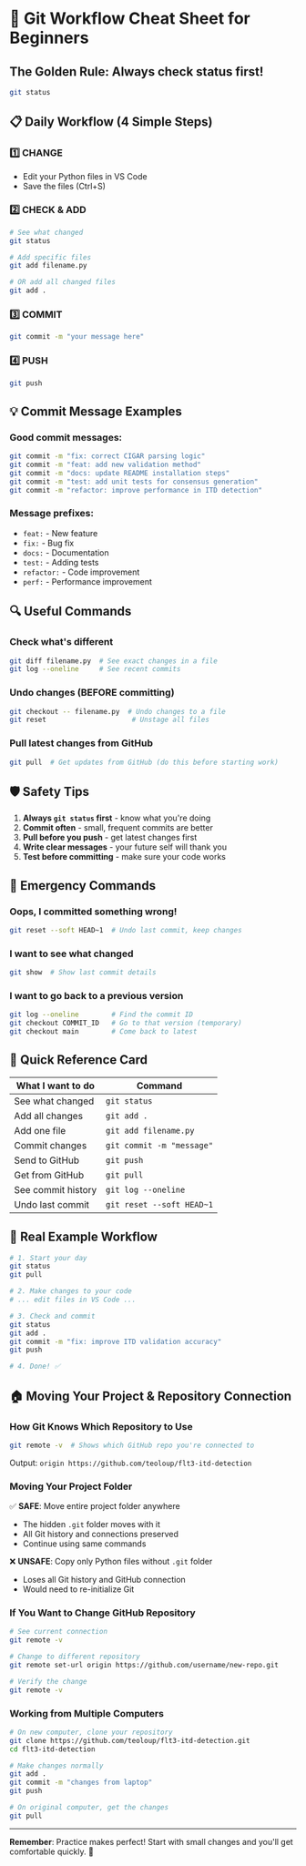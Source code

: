 # 🚀 Git Workflow Cheat Sheet for Beginners

## The Golden Rule: Always check status first!
```bash
git status
```

## 📋 Daily Workflow (4 Simple Steps)

### 1️⃣ CHANGE
- Edit your Python files in VS Code
- Save the files (Ctrl+S)

### 2️⃣ CHECK & ADD
```bash
# See what changed
git status

# Add specific files
git add filename.py

# OR add all changed files
git add .
```

### 3️⃣ COMMIT
```bash
git commit -m "your message here"
```

### 4️⃣ PUSH
```bash
git push
```

## 💡 Commit Message Examples

### Good commit messages:
```bash
git commit -m "fix: correct CIGAR parsing logic"
git commit -m "feat: add new validation method"
git commit -m "docs: update README installation steps"
git commit -m "test: add unit tests for consensus generation"
git commit -m "refactor: improve performance in ITD detection"
```

### Message prefixes:
- `feat:` - New feature
- `fix:` - Bug fix
- `docs:` - Documentation
- `test:` - Adding tests
- `refactor:` - Code improvement
- `perf:` - Performance improvement

## 🔍 Useful Commands

### Check what's different
```bash
git diff filename.py  # See exact changes in a file
git log --oneline     # See recent commits
```

### Undo changes (BEFORE committing)
```bash
git checkout -- filename.py  # Undo changes to a file
git reset                     # Unstage all files
```

### Pull latest changes from GitHub
```bash
git pull  # Get updates from GitHub (do this before starting work)
```

## 🛡️ Safety Tips

1. **Always `git status` first** - know what you're doing
2. **Commit often** - small, frequent commits are better
3. **Pull before you push** - get latest changes first
4. **Write clear messages** - your future self will thank you
5. **Test before committing** - make sure your code works

## 🚨 Emergency Commands

### Oops, I committed something wrong!
```bash
git reset --soft HEAD~1  # Undo last commit, keep changes
```

### I want to see what changed
```bash
git show  # Show last commit details
```

### I want to go back to a previous version
```bash
git log --oneline        # Find the commit ID
git checkout COMMIT_ID   # Go to that version (temporary)
git checkout main        # Come back to latest
```

## 📱 Quick Reference Card

| What I want to do | Command |
|-------------------|---------|
| See what changed | `git status` |
| Add all changes | `git add .` |
| Add one file | `git add filename.py` |
| Commit changes | `git commit -m "message"` |
| Send to GitHub | `git push` |
| Get from GitHub | `git pull` |
| See commit history | `git log --oneline` |
| Undo last commit | `git reset --soft HEAD~1` |

## 🎯 Real Example Workflow

```bash
# 1. Start your day
git status
git pull

# 2. Make changes to your code
# ... edit files in VS Code ...

# 3. Check and commit
git status
git add .
git commit -m "fix: improve ITD validation accuracy"
git push

# 4. Done! ✅
```

## 🏠 Moving Your Project & Repository Connection

### How Git Knows Which Repository to Use
```bash
git remote -v  # Shows which GitHub repo you're connected to
```
Output: `origin https://github.com/teoloup/flt3-itd-detection`

### Moving Your Project Folder
✅ **SAFE**: Move entire project folder anywhere
- The hidden `.git` folder moves with it
- All Git history and connections preserved
- Continue using same commands

❌ **UNSAFE**: Copy only Python files without `.git` folder
- Loses all Git history and GitHub connection
- Would need to re-initialize Git

### If You Want to Change GitHub Repository
```bash
# See current connection
git remote -v

# Change to different repository
git remote set-url origin https://github.com/username/new-repo.git

# Verify the change
git remote -v
```

### Working from Multiple Computers
```bash
# On new computer, clone your repository
git clone https://github.com/teoloup/flt3-itd-detection.git
cd flt3-itd-detection

# Make changes normally
git add .
git commit -m "changes from laptop"
git push

# On original computer, get the changes
git pull
```

---
**Remember**: Practice makes perfect! Start with small changes and you'll get comfortable quickly. 🚀
